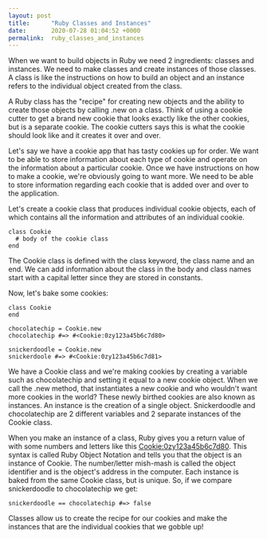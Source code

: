 ```yaml
---
layout: post
title:      "Ruby Classes and Instances"
date:       2020-07-28 01:04:52 +0000
permalink:  ruby_classes_and_instances
---
```



When we want to build objects in Ruby we need 2 ingredients: classes and instances. We need to make classes and create instances of those classes. A class is like the instructions on how to build an object and an instance refers to the individual object created from the class. 

A Ruby class has the "recipe" for creating new objects and the ability to create those objects by calling .new on a class. Think of using a cookie cutter to get a brand new cookie that looks exactly like the other cookies, but is a separate cookie. The cookie cutters says this is what the cookie should look like and it creates it over and over.

Let's say we have a cookie app that has tasty cookies up for order. We want to be able to store information about each type of cookie and operate on the information about a particular cookie. Once we have instructions on how to make a cookie, we're obviously going to want more. We need to be able to store information regarding each cookie that is added over and over to the application.

Let's create a cookie class that produces individual cookie objects, each of which contains all the information and attributes of an individual cookie.

```
class Cookie
  # body of the cookie class
end
```

The Cookie class is defined with the class keyword, the class name and an end. We can add information about the class in the body and class names start with a capital letter since they are stored in constants. 

Now, let's bake some cookies:

```
class Cookie
end
 
chocolatechip = Cookie.new
chocolatechip #=> #<Cookie:0zy123a45b6c7d80>

snickerdoodle = Cookie.new
snickerdoole #=> #<Cookie:0zy123a45b6c7d81>
```

We have a Cookie class and we're making cookies by creating a variable such as chocolatechip and setting it equal to a new cookie object. When we call the .new method, that instantiates a new cookie and who wouldn't want more cookies in the world? These newly birthed cookies are also known as instances. An instance is the creation of a single object. Snickerdoodle and chocolatechip are 2 different variables and 2 separate instances of the Cookie class.

When you make an instance of a class, Ruby gives you a return value of with some numbers and letters like this <Cookie:0zy123a45b6c7d80>. This syntax is called Ruby Object Notation and tells you that the object is an instance of Cookie. The number/letter mish-mash is called the object identifier and is the object's address in the computer. Each instance is baked from the same Cookie class, but is unique. So, if we compare snickerdoodle to chocolatechip we get:

``` 
snickerdoodle == chocolatechip #=> false
```

Classes allow us to create the recipe for our cookies and make the instances that are the individual cookies that we gobble up!



